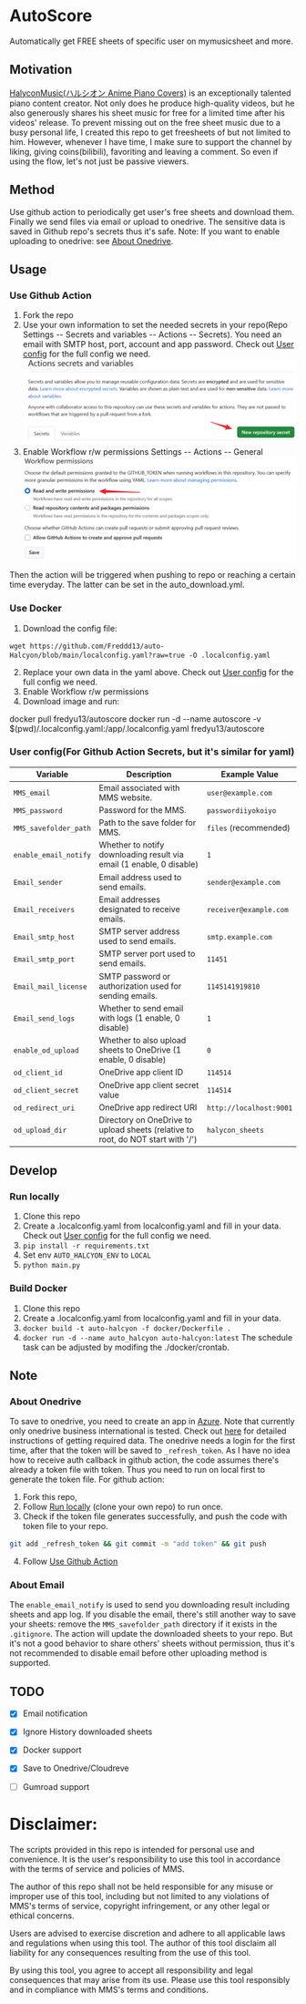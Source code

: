 # AutoScore
Automatically get FREE sheets of specific user on mymusicsheet and more.

## Motivation
[HalyconMusic(ハルシオン Anime Piano Covers)](https://www.youtube.com/@HalcyonMusic) is an exceptionally talented piano content creator. Not only does he produce high-quality videos, but he also generously shares his sheet music for free for a limited time after his videos' release. To prevent missing out on the free sheet music due to a busy personal life, I created this repo to get freesheets of but not limited to him. However, whenever I have time, I make sure to support the channel by liking, giving coins(bilibili), favoriting and leaving a comment. So even if using the flow, let's not just be passive viewers.

## Method
Use github action to periodically get user's free sheets and download them. Finally we send files via email or upload to onedrive. The sensitive data is saved in Github repo's secrets thus it's safe. 
Note: If you want to enable uploading to onedrive: see [About Onedrive](#About-Onedrive).

## Usage

### Use Github Action
1. Fork the repo
2. Use your own information to set the needed secrets in your repo(Repo Settings -- Secrets and variables -- Actions -- Secrets). You need an email with SMTP host, port, account and app password. Check out [User config](#User-config) for the full config we need.
![](docs/add_secrets.png)
3. Enable Workflow r/w permissions
Settings -- Actions -- General
![](docs/enable_rw.png)

Then the action will be triggered when pushing to repo or reaching a certain time everyday. The latter can be set in the auto_download.yml. 

### Use Docker
1. Download the config file:
```
wget https://github.com/Freddd13/auto-Halcyon/blob/main/localconfig.yaml?raw=true -O .localconfig.yaml
```
2. Replace your own data in the yaml above. Check out [User config](#User-config) for the full config we need.
3. Enable Workflow r/w permissions
3. Download image and run:

docker pull fredyu13/autoscore
docker run -d --name autoscore -v $(pwd)/.localconfig.yaml:/app/.localconfig.yaml fredyu13/autoscore

### User config(For Github Action Secrets, but it's similar for yaml)

| Variable                | Description                                                 | Example Value           |
|-------------------------|-------------------------------------------------------------|-------------------------|
| `MMS_email`             | Email associated with MMS website.                          | `user@example.com`      |
| `MMS_password`          | Password for the MMS.                                       | `passwordiiyokoiyo`     |
| `MMS_savefolder_path`   | Path to the save folder for MMS.                            | `files` (recommended)   |
| `enable_email_notify`   | Whether to notify downloading result via email (1 enable, 0 disable) | `1`                    |
| `Email_sender`          | Email address used to send emails.                          | `sender@example.com`    |
| `Email_receivers`       | Email addresses designated to receive emails.               | `receiver@example.com`  |
| `Email_smtp_host`       | SMTP server address used to send emails.                    | `smtp.example.com`      |
| `Email_smtp_port`       | SMTP server port used to send emails.                       | `11451`                 |
| `Email_mail_license`    | SMTP password or authorization used for sending emails.     | `1145141919810`         |
| `Email_send_logs`       | Whether to send email with logs (1 enable, 0 disable)       | `1`                     |
| `enable_od_upload`      | Whether to also upload sheets to OneDrive (1 enable, 0 disable) | `0`                    |
| `od_client_id`          | OneDrive app client ID                                      | `114514`                |
| `od_client_secret`      | OneDrive app client secret value                            | `114514`                |
| `od_redirect_uri`       | OneDrive app redirect URI                                   | `http://localhost:9001` |
| `od_upload_dir`         | Directory on OneDrive to upload sheets (relative to root, do NOT start with '/') | `halycon_sheets` |


## Develop
### Run locally
1. Clone this repo
2. Create a .localconfig.yaml from localconfig.yaml and fill in your data. Check out [User config](#User-config) for the full config we need.
3. `pip install -r requirements.txt`
4. Set env `AUTO_HALCYON_ENV` to `LOCAL`
4. `python main.py`

### Build Docker
1. Clone this repo
2. Create a .localconfig.yaml from localconfig.yaml and fill in your data. 
3. `docker build -t auto-halcyon -f docker/Dockerfile .`
4. `docker run -d --name auto_halcyon auto-halcyon:latest`
The schedule task can be adjusted by modifing the ./docker/crontab.


## Note
### About Onedrive
To save to onedrive, you need to create an app in [Azure](https://portal.azure.com/#home). Note that currently only onedrive business international is tested.
Check out [here](auto_score/onedrive/README.md) for detailed instructions of getting required data.
The onedrive needs a login for the first time, after that the token will be saved to `_refresh_token`. As I have no idea how to receive auth callback in github action, the code assumes there's already a token file with token. Thus you need to run on local first to generate the token file. 
For github action:
1. Fork this repo,
2. Follow [Run locally](#Run-locally) (clone your own repo) to run once.
3. Check if the token file generates successfully, and push the code with token file to your repo.
```bash
git add _refresh_token && git commit -m "add token" && git push
```
4. Follow [Use Github Action](#Use-Github-Action)


### About Email
The `enable_email_notify` is used to send you downloading result including sheets and app log. If you disable the email, there's still another way to save your sheets: remove the `MMS_savefolder_path` directory if it exists in the `.gitignore`. The action will update the downloaded sheets to your repo. But it's not a good behavior to share others' sheets without permission, thus it's not recommended to disable email before other uploading method is supported.


## TODO
- [x] Email notification
- [x] Ignore History downloaded sheets
- [x] Docker support
- [x] Save to Onedrive/Cloudreve
- [ ] Gumroad support


# Disclaimer:
The scripts provided in this repo is intended for personal use and convenience. It is the user's responsibility to use this tool in accordance with the terms of service and policies of MMS.

The author of this repo shall not be held responsible for any misuse or improper use of this tool, including but not limited to any violations of MMS's terms of service, copyright infringement, or any other legal or ethical concerns.

Users are advised to exercise discretion and adhere to all applicable laws and regulations when using this tool. The author of this tool disclaim all liability for any consequences resulting from the use of this tool.

By using this tool, you agree to accept all responsibility and legal consequences that may arise from its use.
Please use this tool responsibly and in compliance with MMS's terms and conditions.
